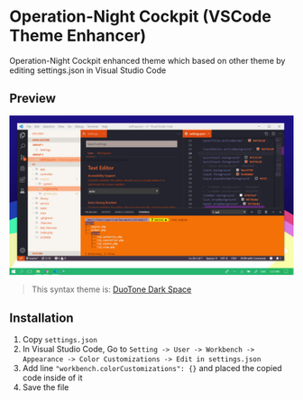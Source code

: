 # Operation-Night Cockpit (VSCode Theme Enhancer)
Operation-Night Cockpit enhanced theme which based on other theme by editing settings.json in Visual Studio Code

## Preview
![Operation-Nicht Cockpit (Preview)](./resource/preview.png)

> This syntax theme is: [DuoTone Dark Space](https://marketplace.visualstudio.com/items?itemName=sallar.vscode-duotone-dark)

## Installation
1. Copy `settings.json`
2. In Visual Studio Code, Go to `Setting -> User -> Workbench -> Appearance -> Color Customizations -> Edit in settings.json`
3. Add line `"workbench.colorCustomizations": {}` and placed the copied code inside of it
4. Save the file
